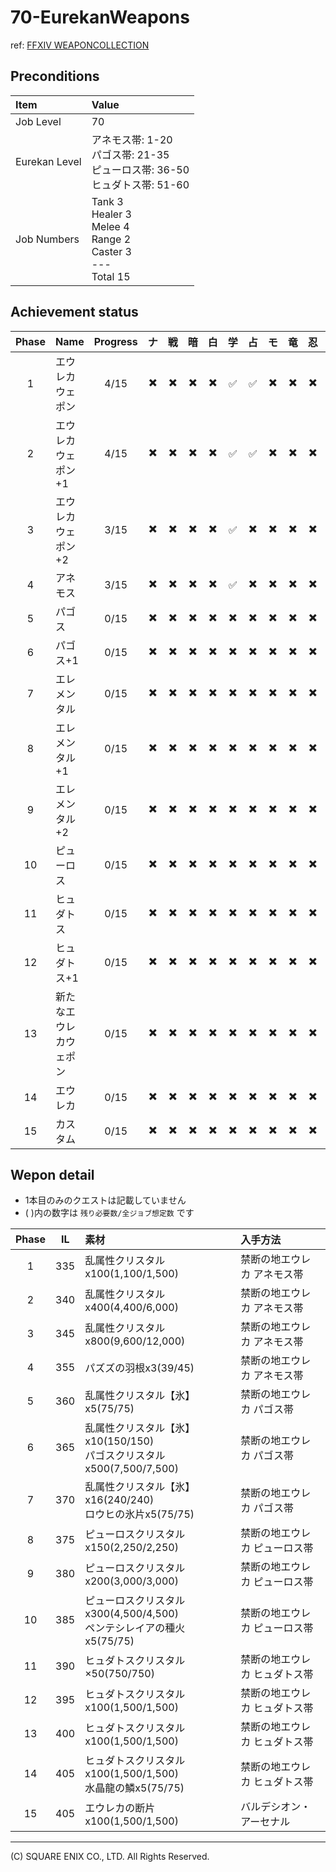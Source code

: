 # 70-EurekanWeapons

ref: [FFXIV WEAPONCOLLECTION](https://weapon.ffxivcollection.com/where/ew/)

## Preconditions

| Item | Value |
| :--- | :--- |
| Job Level | 70 |
| Eurekan Level | アネモス帯: 1-20<br />パゴス帯: 21-35<br />ピューロス帯: 36-50<br />ヒュダトス帯: 51-60 |
| Job Numbers | Tank 3<br />Healer 3<br />Melee 4<br />Range 2<br />Caster 3<br />---<br />Total 15 |

## Achievement status

| Phase | Name | Progress | ナ | 戦 | 暗 | 白 | 学 | 占 | モ | 竜 | 忍 | 侍 | 詩 | 機 | 黒 | 召 | 赤 |
| :---: | :--- | :---: | :---: | :---: | :---: | :---: | :---: | :---: | :---: | :---: | :---: | :---: | :---: | :---: | :---: | :---: | :---: |
| 1 | エウレカウェポン | 4/15 | :heavy_multiplication_x: | :heavy_multiplication_x: | :heavy_multiplication_x: | :heavy_multiplication_x: | :white_check_mark: | :white_check_mark: | :heavy_multiplication_x: | :heavy_multiplication_x: | :heavy_multiplication_x: | :white_check_mark: | :heavy_multiplication_x: | :heavy_multiplication_x: | :heavy_multiplication_x: | :white_check_mark: | :heavy_multiplication_x: |
| 2 | エウレカウェポン+1 | 4/15 | :heavy_multiplication_x: | :heavy_multiplication_x: | :heavy_multiplication_x: | :heavy_multiplication_x: | :white_check_mark: | :white_check_mark: | :heavy_multiplication_x: | :heavy_multiplication_x: | :heavy_multiplication_x: | :white_check_mark: | :heavy_multiplication_x: | :heavy_multiplication_x: | :heavy_multiplication_x: | :white_check_mark: | :heavy_multiplication_x: |
| 3 | エウレカウェポン+2 | 3/15 | :heavy_multiplication_x: | :heavy_multiplication_x: | :heavy_multiplication_x: | :heavy_multiplication_x: | :white_check_mark: | :heavy_multiplication_x: | :heavy_multiplication_x: | :heavy_multiplication_x: | :heavy_multiplication_x: | :white_check_mark: | :heavy_multiplication_x: | :heavy_multiplication_x: | :heavy_multiplication_x: | :white_check_mark: | :heavy_multiplication_x: |
| 4 | アネモス | 3/15 | :heavy_multiplication_x: | :heavy_multiplication_x: | :heavy_multiplication_x: | :heavy_multiplication_x: | :white_check_mark: | :heavy_multiplication_x: | :heavy_multiplication_x: | :heavy_multiplication_x: | :heavy_multiplication_x: | :white_check_mark: | :heavy_multiplication_x: | :heavy_multiplication_x: | :heavy_multiplication_x: | :white_check_mark: | :heavy_multiplication_x: |
| 5 | パゴス | 0/15 | :heavy_multiplication_x: | :heavy_multiplication_x: | :heavy_multiplication_x: | :heavy_multiplication_x: | :heavy_multiplication_x: | :heavy_multiplication_x: | :heavy_multiplication_x: | :heavy_multiplication_x: | :heavy_multiplication_x: | :heavy_multiplication_x: | :heavy_multiplication_x: | :heavy_multiplication_x: | :heavy_multiplication_x: | :heavy_multiplication_x: | :heavy_multiplication_x: |
| 6 | パゴス+1 | 0/15 | :heavy_multiplication_x: | :heavy_multiplication_x: | :heavy_multiplication_x: | :heavy_multiplication_x: | :heavy_multiplication_x: | :heavy_multiplication_x: | :heavy_multiplication_x: | :heavy_multiplication_x: | :heavy_multiplication_x: | :heavy_multiplication_x: | :heavy_multiplication_x: | :heavy_multiplication_x: | :heavy_multiplication_x: | :heavy_multiplication_x: | :heavy_multiplication_x: |
| 7 | エレメンタル | 0/15 | :heavy_multiplication_x: | :heavy_multiplication_x: | :heavy_multiplication_x: | :heavy_multiplication_x: | :heavy_multiplication_x: | :heavy_multiplication_x: | :heavy_multiplication_x: | :heavy_multiplication_x: | :heavy_multiplication_x: | :heavy_multiplication_x: | :heavy_multiplication_x: | :heavy_multiplication_x: | :heavy_multiplication_x: | :heavy_multiplication_x: | :heavy_multiplication_x: |
| 8 | エレメンタル+1 | 0/15 | :heavy_multiplication_x: | :heavy_multiplication_x: | :heavy_multiplication_x: | :heavy_multiplication_x: | :heavy_multiplication_x: | :heavy_multiplication_x: | :heavy_multiplication_x: | :heavy_multiplication_x: | :heavy_multiplication_x: | :heavy_multiplication_x: | :heavy_multiplication_x: | :heavy_multiplication_x: | :heavy_multiplication_x: | :heavy_multiplication_x: | :heavy_multiplication_x: |
| 9 | エレメンタル+2 | 0/15 | :heavy_multiplication_x: | :heavy_multiplication_x: | :heavy_multiplication_x: | :heavy_multiplication_x: | :heavy_multiplication_x: | :heavy_multiplication_x: | :heavy_multiplication_x: | :heavy_multiplication_x: | :heavy_multiplication_x: | :heavy_multiplication_x: | :heavy_multiplication_x: | :heavy_multiplication_x: | :heavy_multiplication_x: | :heavy_multiplication_x: | :heavy_multiplication_x: |
| 10 | ピューロス | 0/15 | :heavy_multiplication_x: | :heavy_multiplication_x: | :heavy_multiplication_x: | :heavy_multiplication_x: | :heavy_multiplication_x: | :heavy_multiplication_x: | :heavy_multiplication_x: | :heavy_multiplication_x: | :heavy_multiplication_x: | :heavy_multiplication_x: | :heavy_multiplication_x: | :heavy_multiplication_x: | :heavy_multiplication_x: | :heavy_multiplication_x: | :heavy_multiplication_x: |
| 11 | ヒュダトス | 0/15 | :heavy_multiplication_x: | :heavy_multiplication_x: | :heavy_multiplication_x: | :heavy_multiplication_x: | :heavy_multiplication_x: | :heavy_multiplication_x: | :heavy_multiplication_x: | :heavy_multiplication_x: | :heavy_multiplication_x: | :heavy_multiplication_x: | :heavy_multiplication_x: | :heavy_multiplication_x: | :heavy_multiplication_x: | :heavy_multiplication_x: | :heavy_multiplication_x: |
| 12 | ヒュダトス+1 | 0/15 | :heavy_multiplication_x: | :heavy_multiplication_x: | :heavy_multiplication_x: | :heavy_multiplication_x: | :heavy_multiplication_x: | :heavy_multiplication_x: | :heavy_multiplication_x: | :heavy_multiplication_x: | :heavy_multiplication_x: | :heavy_multiplication_x: | :heavy_multiplication_x: | :heavy_multiplication_x: | :heavy_multiplication_x: | :heavy_multiplication_x: | :heavy_multiplication_x: |
| 13 | 新たなエウレカウェポン | 0/15 | :heavy_multiplication_x: | :heavy_multiplication_x: | :heavy_multiplication_x: | :heavy_multiplication_x: | :heavy_multiplication_x: | :heavy_multiplication_x: | :heavy_multiplication_x: | :heavy_multiplication_x: | :heavy_multiplication_x: | :heavy_multiplication_x: | :heavy_multiplication_x: | :heavy_multiplication_x: | :heavy_multiplication_x: | :heavy_multiplication_x: | :heavy_multiplication_x: |
| 14 | エウレカ | 0/15 | :heavy_multiplication_x: | :heavy_multiplication_x: | :heavy_multiplication_x: | :heavy_multiplication_x: | :heavy_multiplication_x: | :heavy_multiplication_x: | :heavy_multiplication_x: | :heavy_multiplication_x: | :heavy_multiplication_x: | :heavy_multiplication_x: | :heavy_multiplication_x: | :heavy_multiplication_x: | :heavy_multiplication_x: | :heavy_multiplication_x: | :heavy_multiplication_x: |
| 15 | カスタム | 0/15 | :heavy_multiplication_x: | :heavy_multiplication_x: | :heavy_multiplication_x: | :heavy_multiplication_x: | :heavy_multiplication_x: | :heavy_multiplication_x: | :heavy_multiplication_x: | :heavy_multiplication_x: | :heavy_multiplication_x: | :heavy_multiplication_x: | :heavy_multiplication_x: | :heavy_multiplication_x: | :heavy_multiplication_x: | :heavy_multiplication_x: | :heavy_multiplication_x: |

## Wepon detail

- 1本目のみのクエストは記載していません
- ( )内の数字は `残り必要数/全ジョブ想定数` です

| Phase | IL | 素材 | 入手方法 |
| :---: | :---: | :--- | :--- |
| 1 | 335 | 乱属性クリスタルx100(1,100/1,500) | 禁断の地エウレカ アネモス帯 | 
| 2 | 340 | 乱属性クリスタルx400(4,400/6,000) | 禁断の地エウレカ アネモス帯 | 
| 3 | 345 | 乱属性クリスタルx800(9,600/12,000) | 禁断の地エウレカ アネモス帯 | 
| 4 | 355 | パズズの羽根x3(39/45) | 禁断の地エウレカ アネモス帯 | 
| 5 | 360 | 乱属性クリスタル【氷】x5(75/75) | 禁断の地エウレカ パゴス帯 | 
| 6 | 365 | 乱属性クリスタル【氷】x10(150/150)<br />パゴスクリスタルx500(7,500/7,500) | 禁断の地エウレカ パゴス帯 | 
| 7 | 370 | 乱属性クリスタル【氷】x16(240/240)<br />ロウヒの氷片x5(75/75) | 禁断の地エウレカ パゴス帯 | 
| 8 | 375 | ピューロスクリスタルx150(2,250/2,250) | 禁断の地エウレカ ピューロス帯 | 
| 9 | 380 | ピューロスクリスタルx200(3,000/3,000) | 禁断の地エウレカ ピューロス帯 | 
| 10 | 385 | ピューロスクリスタルx300(4,500/4,500)<br />ペンテシレイアの種火x5(75/75) | 禁断の地エウレカ ピューロス帯 | 
| 11 | 390 | ヒュダトスクリスタル×50(750/750) | 禁断の地エウレカ ヒュダトス帯 | 
| 12 | 395 | ヒュダトスクリスタルx100(1,500/1,500) | 禁断の地エウレカ ヒュダトス帯 | 
| 13 | 400 | ヒュダトスクリスタルx100(1,500/1,500) | 禁断の地エウレカ ヒュダトス帯 | 
| 14 | 405 | ヒュダトスクリスタルx100(1,500/1,500)<br />水晶龍の鱗x5(75/75) | 禁断の地エウレカ ヒュダトス帯 | 
| 15 | 405 | エウレカの断片x100(1,500/1,500) | バルデシオン・アーセナル | 

---
(C) SQUARE ENIX CO., LTD. All Rights Reserved.
